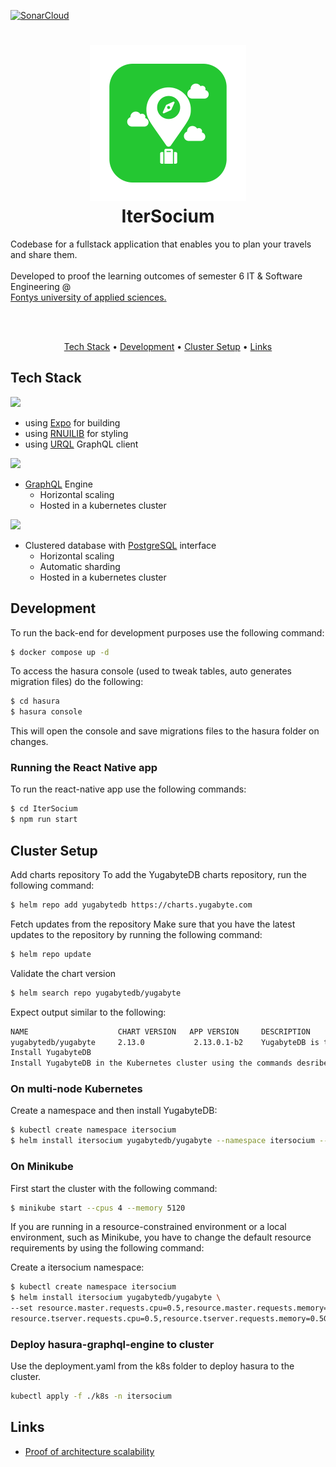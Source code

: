 [![SonarCloud](https://sonarcloud.io/images/project_badges/sonarcloud-black.svg)](https://sonarcloud.io/summary/new_code?id=kevinbevers_ip-s6-itersocium)

<h1 align="center">
  <img src="https://github.com/kevinbevers/ip-s6-itersocium/blob/main/docs/images/logo.png" alt="IterSocium" width="250">
  <br>
  IterSocium
  <br>
</h1>

<p>
Codebase for a fullstack application that enables you to plan your travels and share them.<br /><br />
Developed to proof the learning outcomes of semester 6 IT & Software Engineering @<br /> <a href="https://fontys.nl/Over-Fontys/Fontys-Hogeschool-ICT.htm">Fontys university of applied sciences.</a>
</p><br /><br />

<p align="center">
  <a href="#tech-stack">Tech Stack</a> •
  <a href="#development">Development</a> •
  <a href="#cluster-setup">Cluster Setup</a> •
  <a href="#links">Links</a>
</p>

## Tech Stack

<a href="https://reactnative.dev/"><img src="https://linku.nl/app/uploads/2020/07/react-native-logo-1.png" width="100"/></a>
  - using [Expo](https://expo.dev/) for building
  - using [RNUILIB](https://wix.github.io/react-native-ui-lib/) for styling
  - using [URQL](https://formidable.com/open-source/urql/) GraphQL client
 
<a href="https://hasura.io/"><img src="https://hasura.io/brand-assets/hasura-logo-primary-dark.png" width="100"/></a>
  - [GraphQL](https://graphql.org/) Engine
    - Horizontal scaling
    - Hosted in a kubernetes cluster

<a href="https://yugabyte.com/"><img src="https://upload.wikimedia.org/wikipedia/en/d/d2/YugabyteLogo.png" width="100"/></a>
  - Clustered database with [PostgreSQL](https://www.postgresql.org/) interface
    - Horizontal scaling
    - Automatic sharding
    - Hosted in a kubernetes cluster

## Development
To run the back-end for development purposes use the following command:

```bash
$ docker compose up -d
```

To access the hasura console (used to tweak tables, auto generates migration files) do the following:

```bash
$ cd hasura
$ hasura console
```

This will open the console and save migrations files to the hasura folder on changes.

### Running the React Native app
To run the react-native app use the following commands:
```bash
$ cd IterSocium
$ npm run start
```

## Cluster Setup
Add charts repository
To add the YugabyteDB charts repository, run the following command:

```bash
$ helm repo add yugabytedb https://charts.yugabyte.com
```

Fetch updates from the repository
Make sure that you have the latest updates to the repository by running the following command:

```bash
$ helm repo update
```

Validate the chart version

```bash
$ helm search repo yugabytedb/yugabyte
```

Expect output similar to the following:

```bash
NAME                    CHART VERSION   APP VERSION     DESCRIPTION
yugabytedb/yugabyte     2.13.0           2.13.0.1-b2    YugabyteDB is the high-performance distributed ...
Install YugabyteDB
Install YugabyteDB in the Kubernetes cluster using the commands desribed in the following sections.
```

### On multi-node Kubernetes
Create a namespace and then install YugabyteDB:

```bash
$ kubectl create namespace itersocium
$ helm install itersocium yugabytedb/yugabyte --namespace itersocium --wait
```

### On Minikube
First start the cluster with the following command:
 ```bash
 $ minikube start --cpus 4 --memory 5120
 ```
 
If you are running in a resource-constrained environment or a local environment, such as Minikube, you have to change the default resource requirements by using the following command:

Create a itersocium namespace:

```bash
$ kubectl create namespace itersocium
$ helm install itersocium yugabytedb/yugabyte \
--set resource.master.requests.cpu=0.5,resource.master.requests.memory=0.5Gi,\
resource.tserver.requests.cpu=0.5,resource.tserver.requests.memory=0.5Gi --namespace itersocium
```

### Deploy hasura-graphql-engine to cluster
Use the deployment.yaml from the k8s folder to deploy hasura to the cluster.

```bash
kubectl apply -f ./k8s -n itersocium
```

## Links

- [Proof of architecture scalability](https://github.com/yugabyte/yugabyte-graphql-apps/blob/master/graphql-subscription-with-yugabytedb/1M_subscriptions.md)
